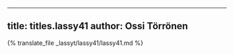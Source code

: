 
---
title: titles.lassy41
author: Ossi Törrönen
---
{% translate_file _lassyt/lassy41/lassy41.md %}